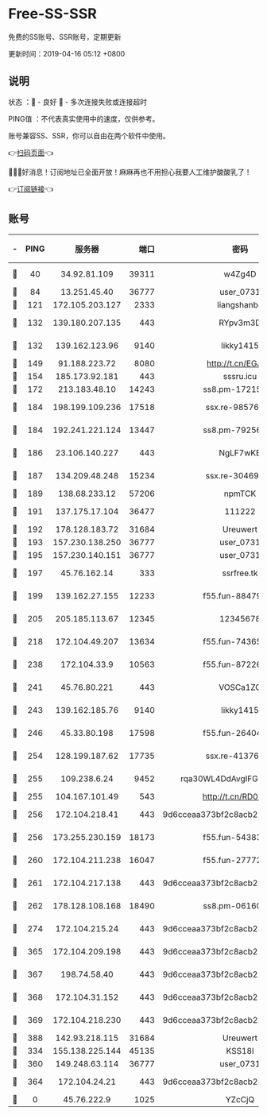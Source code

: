 # Free-SS-SSR

免费的SS账号、SSR账号，定期更新

更新时间：2019-04-16 05:12 +0800

## 说明

状态     ：🙂 - 良好 🙁 - 多次连接失败或连接超时

PING值   ：不代表真实使用中的速度，仅供参考。

账号兼容SS、SSR，你可以自由在两个软件中使用。

👉[扫码页面](https://liesauer.github.io/Free-SS-SSR/)👈

🎉🎉🎉好消息！订阅地址已全面开放！麻麻再也不用担心我要人工维护酸酸乳了！

👉[订阅链接](https://www.liesauer.net/yogurt/subscribe?ACCESS_TOKEN=DAYxR3mMaZAsaqUb)👈

## 账号

|-|PING|服务器|端口|密码|加密方式|区域|
|:----:|:----:|:-----:|-----:|:----:|:----:|:----:|
|🙂|40|34.92.81.109|39311|w4Zg4D|chacha20-ietf|US|
|🙂|84|13.251.45.40|36777|user_0731|chacha20|SG|
|🙂|121|172.105.203.127|2333|liangshanbo|chacha20|JP|
|🙂|132|139.180.207.135|443|RYpv3m3D|aes-256-cfb|JP|
|🙂|132|139.162.123.96|9140|likky1415|aes-256-cfb|JP|
|🙂|149|91.188.223.72|8080|http://t.cn/EGJIyrl|rc4-md5|RU|
|🙂|154|185.173.92.181|443|sssru.icu|rc4-md5|RU|
|🙂|172|213.183.48.10|14243|ss8.pm-17215433|rc4-md5|RU|
|🙂|184|198.199.109.236|17518|ssx.re-98576674|aes-256-cfb|US|
|🙂|184|192.241.221.124|13447|ss8.pm-79256086|aes-256-cfb|US|
|🙂|186|23.106.140.227|443|NgLF7wKB|aes-256-cfb|US|
|🙂|187|134.209.48.248|15234|ssx.re-30469029|aes-256-cfb|US|
|🙂|189|138.68.233.12|57206|npmTCK|rc4-md5|US|
|🙂|191|137.175.17.104|36477|111222|aes-256-cfb|US|
|🙂|192|178.128.183.72|31684|Ureuwert|chacha20|US|
|🙂|193|157.230.138.250|36777|user_0731|chacha20|US|
|🙂|195|157.230.140.151|36777|user_0731|chacha20|US|
|🙂|197|45.76.162.14|333|ssrfree.tk|aes-256-cfb|SG|
|🙂|199|139.162.27.155|12233|f55.fun-88479608|aes-256-cfb|SG|
|🙂|205|205.185.113.67|12345|12345678|aes-256-cfb|US|
|🙂|218|172.104.49.207|13634|f55.fun-74365976|aes-256-cfb|SG|
|🙂|238|172.104.33.9|10563|f55.fun-87226397|aes-256-cfb|SG|
|🙂|241|45.76.80.221|443|VOSCa1ZG|aes-256-cfb|DE|
|🙂|243|139.162.185.76|9140|likky1415|aes-256-cfb|DE|
|🙂|246|45.33.80.198|17598|f55.fun-26404529|aes-256-cfb|US|
|🙂|254|128.199.187.62|17735|ssx.re-41376346|aes-256-cfb|SG|
|🙂|255|109.238.6.24|9452|rqa30WL4DdAvgIFG6Fs3znzTa|aes-256-cfb|FR|
|🙂|255|104.167.101.49|543|http://t.cn/RD0D7sx|rc4-md5|CA|
|🙂|256|172.104.218.41|443|9d6cceaa373bf2c8acb22e60b6a58be6|aes-256-cfb|US|
|🙂|256|173.255.230.159|18173|f55.fun-54383530|aes-256-cfb|US|
|🙂|260|172.104.211.238|16047|f55.fun-27772801|aes-256-cfb|US|
|🙂|261|172.104.217.138|443|9d6cceaa373bf2c8acb22e60b6a58be6|aes-256-cfb|US|
|🙂|262|178.128.108.168|18490|ss8.pm-06160004|aes-256-cfb|SG|
|🙂|274|172.104.215.24|443|9d6cceaa373bf2c8acb22e60b6a58be6|aes-256-cfb|US|
|🙂|365|172.104.209.198|443|9d6cceaa373bf2c8acb22e60b6a58be6|aes-256-cfb|US|
|🙂|367|198.74.58.40|443|9d6cceaa373bf2c8acb22e60b6a58be6|aes-256-cfb|US|
|🙂|368|172.104.31.152|443|9d6cceaa373bf2c8acb22e60b6a58be6|aes-256-cfb|US|
|🙂|369|172.104.218.230|443|9d6cceaa373bf2c8acb22e60b6a58be6|aes-256-cfb|US|
|🙂|388|142.93.218.115|31684|Ureuwert|chacha20|IN|
|🙂|334|155.138.225.144|45135|KSS18l|rc4-md5|US|
|🙂|360|149.248.63.114|36777|user_0731|chacha20|CA|
|🙂|364|172.104.24.21|443|9d6cceaa373bf2c8acb22e60b6a58be6|aes-256-cfb|US|
|🙁|0|45.76.222.9|1025|YZcCjQ|rc4-md5|JP|
